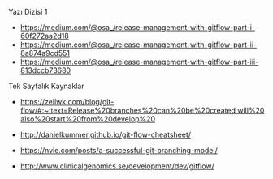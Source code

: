 Yazı Dizisi 1

- https://medium.com/@osa_/release-management-with-gitflow-part-i-60f272aa2d18
- https://medium.com/@osa_/release-management-with-gitflow-part-ii-8a874a9cd551
- https://medium.com/@osa_/release-management-with-gitflow-part-iii-813dccb73680

Tek Sayfalık Kaynaklar

- https://zellwk.com/blog/git-flow/#:~:text=Release%20branches%20can%20be%20created,will%20also%20start%20from%20develop%20

- http://danielkummer.github.io/git-flow-cheatsheet/

- https://nvie.com/posts/a-successful-git-branching-model/

- http://www.clinicalgenomics.se/development/dev/gitflow/

